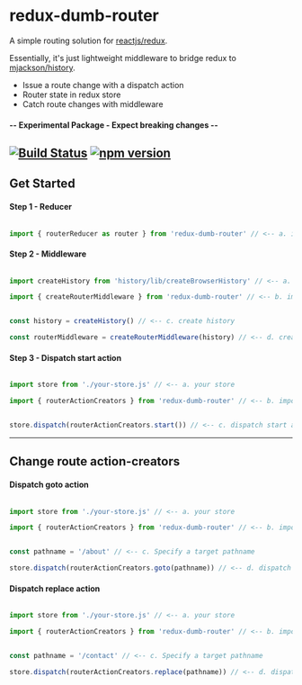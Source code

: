 # redux-dumb-router

A simple routing solution for [reactjs/redux](https://github.com/reactjs/redux).

Essentially, it's just lightweight middleware to bridge redux to [mjackson/history](https://github.com/mjackson/history).

- Issue a route change with a dispatch action
- Router state in redux store
- Catch route changes with middleware

#### -- Experimental Package - Expect breaking changes --

[![Build Status](https://travis-ci.org/eezing/redux-dumb-router.svg?branch=master)](https://travis-ci.org/eezing/redux-dumb-router) [![npm version](https://badge.fury.io/js/redux-dumb-router.svg)](https://badge.fury.io/js/redux-dumb-router)
---

## Get Started

#### Step 1 - Reducer

```javascript

import { routerReducer as router } from 'redux-dumb-router' // <-- a. import router reducer as [some name you choose]

```

#### Step 2 - Middleware

```javascript

import createHistory from 'history/lib/createBrowserHistory' // <-- a. import create history

import { createRouterMiddleware } from 'redux-dumb-router' // <-- b. import create middleware


const history = createHistory() // <-- c. create history

const routerMiddleware = createRouterMiddleware(history) // <-- d. create middleware with history

```

#### Step 3 - Dispatch start action

```javascript

import store from './your-store.js' // <-- a. your store

import { routerActionCreators } from 'redux-dumb-router' // <-- b. import action creators


store.dispatch(routerActionCreators.start()) // <-- c. dispatch start action

```

---

## Change route action-creators

#### Dispatch goto action

```javascript

import store from './your-store.js' // <-- a. your store

import { routerActionCreators } from 'redux-dumb-router' // <-- b. import action creators


const pathname = '/about' // <-- c. Specify a target pathname

store.dispatch(routerActionCreators.goto(pathname)) // <-- d. dispatch goto action with target pathname

```

#### Dispatch replace action

```javascript

import store from './your-store.js' // <-- a. your store

import { routerActionCreators } from 'redux-dumb-router' // <-- b. import action creators


const pathname = '/contact' // <-- c. Specify a target pathname

store.dispatch(routerActionCreators.replace(pathname)) // <-- d. dispatch replace action with target pathname

```

